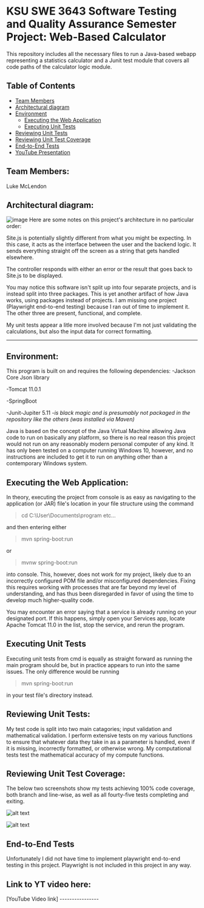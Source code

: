 # KSU SWE 3643 Software Testing and Quality Assurance Semester Project: Web-Based Calculator
This repository includes all the necessary files to run a Java-based webapp representing a statistics calculator and a Junit test module that covers all code paths of the calculator logic module.

## Table of Contents
- [Team Members](#team-members)
- [Architectural diagram](#architectural-diagram)
- [Environment](#environment)
  - [Executing the Web Application](#Executing-the-Web-Application)
  - [Executing Unit Tests](#executing-unit-tests)
- [Reviewing Unit Tests](#Reviewing-Unit-Tests)
- [Reviewing Unit Test Coverage](#Reviewing-Unit-Test-Coverage)
- [End-to-End Tests](#End-to-end-tests)
- [YouTube Presentation](#Link-to-YT-video-here)

## Team Members:
Luke McLendon


## Architectural diagram:

![image](https://github.com/user-attachments/assets/544ae207-c1a6-4906-aa2b-b4455095f0b2)
Here are some notes on this project's architecture in no particular order:

Site.js is potentially slightly different from what you might be expecting. In this case,  it acts as the interface between the user and the backend logic. It sends everything straight off the screen as a string that gets handled elsewhere.

The controller responds with either an error or the result that goes back to Site.js to be displayed.

You may notice this software isn't split up into four separate projects, and is instead split into three packages. This is yet another artifact of how Java works, using packages instead of projects. I am missing one project (Playwright end-to-end testing) because I ran out of time to implement it. The other three are present, functional, and complete.

My unit tests appear a litle more involved because I'm not just validating the calculations, but also the input data for correct formatting.

---


## Environment:
This program is built on and requires the following dependencies:
-Jackson Core Json library 

-Tomcat 11.0.1

-SpringBoot 

-Junit-Jupiter 5.11
  -*is black magic and is presumably not packaged in the repository like the others (was installed via Maven)*

Java is based on the concept of the Java Virtual Machine allowing Java code to run on basically any platform, so there is no real reason this project would not run on any reasonably modern personal computer of any kind. It has only been tested on a computer running Windows 10, however, and no instructions are included to get it to run on anything other than a contemporary Windows system.

## Executing the Web Application:
In theory, executing the project from console is as easy as navigating to the application (or JAR) file's location in your file structure using the command
>cd C:\User\Documents\program etc...

and then entering either
>mvn spring-boot:run

or
>mvnw spring-boot:run

into console.
This, however, does not work for my project, likely due to an incorrectly configured POM file and/or misconfigured dependencies. Fixing this requires working with processes that are far beyond my level of understanding, and has thus been disregarded in favor of using the time to develop much higher-quality code.

You may encounter an error saying that a service is already running on your designated port. If this happens, simply open your Services app, locate Apache Tomcat 11.0 in the list, stop the service, and rerun the program.



## Executing Unit Tests
Executing unit tests from cmd is equally as straight forward as running the main program should be, but in practice appears to run into the same issues. The only difference would be running
>mvn spring-boot:run

in your test file's directory instead.



## Reviewing Unit Tests:
My test code is split into two main catagories; input validation and mathematical validation. I perform extensive tests on my various functions to ensure that whatever data they take in as a parameter is handled, even if it is missing, incorrectly formatted, or otherwise wrong. My computational tests test the mathematical accuracy of my compute functions.



## Reviewing Unit Test Coverage:
The below two screenshots show my tests achieving 100% code coverage, both branch and line-wise, as well as all fourty-five tests completing and exiting.

![alt text](https://github.com/user-attachments/assets/99fb1ee9-5ae9-4493-a1a4-27d8d5ab119b)

![alt text](https://github.com/user-attachments/assets/9f643f68-303c-48ad-8acf-b37ec48d0a5c)



## End-to-End Tests
Unfortunately I did not have time to implement playwright end-to-end testing in this project. Playwright is not included in this project in any way.



## Link to YT video here:
[YouTube Video link] ----------------
